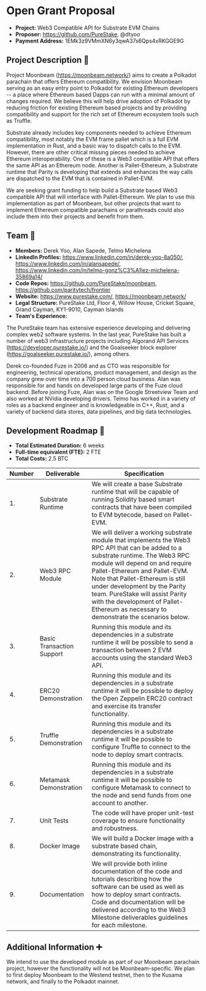 # Open Grant Proposal

* **Project:** Web3 Compatible API for Substrate EVM Chains
* **Proposer:** https://github.com/PureStake, @dtyoo
* **Payment Address:** 1EMk3z9VMmXN6y3qwA37s6Qps4xRKGGE9G

## Project Description :page_facing_up: 

Project Moonbeam (https://moonbeam.network/) aims to create a Polkadot parachain that offers Ethereum compatibility.  We envision Moonbeam serving as an easy entry point to Polkadot for existing Ethereum developers -- a place where Ethereum based Dapps can run with a minimal amount of changes required.  We believe this will help drive adoption of Polkadot by reducing friction for existing Ethereum based projects and by providing compatibility and support for the rich set of Ethereum ecosystem tools such as Truffle.

Substrate already includes key components needed to achieve Ethereum compatibility, most notably the EVM frame pallet which is a full EVM implementation in Rust, and a basic way to dispatch calls to the EVM.  However, there are other critical missing pieces needed to achieve Ethereum interoperability.  One of these is a Web3 compatible API that offers the same API as an Ethereum node.  Another is Pallet-Ethereum, a Substrate runtime that Parity is developing that extends and enhances the way calls are dispatched to the EVM that is contained in Pallet-EVM.

We are seeking grant funding to help build a Substrate based Web3 compatible API that will interface with Pallet-Ethereum.  We plan to use this implementation as part of Moonbeam, but other projects that want to implement Ethereum compatible parachains or parathreads could also include them into their projects and benefit from them.

## Team :busts_in_silhouette:

* **Members:** Derek Yoo, Alan Sapede, Telmo Michelena
* **LinkedIn Profiles:** https://www.linkedin.com/in/derek-yoo-8a050/, https://www.linkedin.com/in/alansapede/, https://www.linkedin.com/in/telmo-gonz%C3%A1lez-michelena-35869a14/
* **Code Repos:** https://github.com/PureStake/moonbeam, https://github.com/paritytech/frontier
* **Website:**	https://www.purestake.com/, https://moonbeam.network/
* **Legal Structure:** PureStake Ltd, Floor 4, Willow House, Cricket Square, Grand Cayman, KY1-9010, Cayman Islands 
* **Team's Experience:**

The PureStake team has extensive experience developing and delivering complex web2 software systems.  In the last year, PureStake has built a number of web3 infrastructure projects including Algorand API Services (https://developer.purestake.io/) and the Goalseeker block explorer (https://goalseeker.purestake.io/), among others.

Derek co-founded Fuze in 2006 and as CTO was responsible for engineering, technical operations, product management, and design as the company grew over time into a 700 person cloud business.  Alan was responsible for and hands on developed large parts of the Fuze cloud backend.  Before joining Fuze, Alan was on the Google Streetview Team and also worked at NVidia developing drivers.  Telmo has worked in a variety of roles as a backend engineer and is knowledgeable in C++, Rust, and a variety of backend data stores, data pipelines, and big data technologies.

## Development Roadmap :nut_and_bolt: 

* **Total Estimated Duration:** 6 weeks
* **Full-time equivalent (FTE):**  2 FTE 
* **Total Costs:** 2.5 BTC


| Number | Deliverable | Specification | 
| ------------- | ------------- | ------------- |
| 1. | Substrate Runtime | We will create a base Substrate runtime that will be capable of running Solidity based smart contracts that have been compiled to EVM bytecode, based on Pallet-EVM. |  
| 2. | Web3 RPC Module | We will deliver a working substrate module that implements the Web3 RPC API that can be added to a substrate runtime.  The Web3 RPC module will depend on and require Pallet-Ethereum and Pallet-EVM.  Note that Pallet-Ethereum is still under development by the Parity team.  PureStake will assist Parity with the development of Pallet-Ethereum as necessary to demonstrate the scenarios below. |  
| 3. | Basic Transaction Support | Running this module and its dependencies in a substrate runtime it will be possible to send a transaction between 2 EVM accounts using the standard Web3 API. |
| 4. | ERC20 Demonstration | Running this module and its dependencies in a substrate runtime it will be possible to deploy the Open Zeppelin ERC20 contract and exercise its transfer functionality. |
| 5. | Truffle Demonstration | Running this module and its dependencies in a substrate runtime it will be possible to configure Truffle to connect to the node to deploy smart contracts. |
| 6. | Metamask Demonstration | Running this module and its dependencies in a substrate runtime it will be possible to configure Metamask to connect to the node and send funds from one account to another.|
| 7. | Unit Tests | The code will have proper unit-test coverage to ensure functionality and robustness.|
| 8. | Docker Image | We will build a Docker image with a substrate based chain, demonstrating its functionality.|
| 9. | Documentation | We will provide both inline documentation of the code and tutorials describing how the software can be used as well as how to deploy smart contracts.  Code and documentation will be delivered according to the Web3 Milestone deliverables guidelines for each milestone. |

## Additional Information :heavy_plus_sign: 
We intend to use the developed module as part of our Moonbeam parachain project, however the functionality will not be Moonbeam-specific.  We plan to first deploy Moonbeam to the Westend testnet, then to the Kusama network, and finally to the Polkadot mainnet.

 
